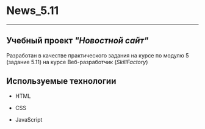 # News_5.11
---
## Учебный проект ***"Новостной сайт"*** 

Разработан в качестве практического задания на курсе по модулю 5 (задание 5.11) на курсе Веб-разработчик (_SkillFactory_)

## Используемые технологии


* HTML


* CSS 


* JavaScript
 
 

